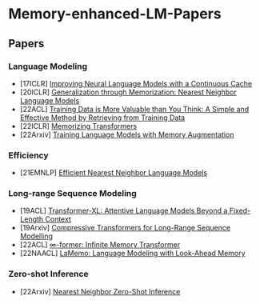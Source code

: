 # Memory-enhanced-LM-Papers

## Papers

### Language Modeling

- [17ICLR] [Improving Neural Language Models with a Continuous Cache](https://arxiv.org/abs/1612.04426)
- [20ICLR] [Generalization through Memorization: Nearest Neighbor Language Models](https://arxiv.org/abs/1911.00172)
- [22ACL] [Training Data is More Valuable than You Think: A Simple and Effective Method by Retrieving from Training Data](https://arxiv.org/abs/2203.08773)
- [22ICLR] [Memorizing Transformers](https://arxiv.org/abs/2203.08913)
- [22Arxiv] [Training Language Models with Memory Augmentation](https://arxiv.org/abs/2205.12674)

### Efficiency

- [21EMNLP] [Efficient Nearest Neighbor Language Models](https://arxiv.org/abs/2109.04212)

### Long-range  Sequence Modeling

- [19ACL] [Transformer-XL: Attentive Language Models Beyond a Fixed-Length Context](https://arxiv.org/abs/1901.02860)
- [19Arxiv] [Compressive Transformers for Long-Range Sequence Modelling](https://arxiv.org/abs/1911.05507)
- [22ACL] [$\infty$-former: Infinite Memory Transformer](https://arxiv.org/abs/2109.00301)
- [22NAACL] [LaMemo: Language Modeling with Look-Ahead Memory](https://arxiv.org/abs/2204.07341)

### Zero-shot Inference

- [22Arxiv] [Nearest Neighbor Zero-Shot Inference](https://arxiv.org/abs/2205.13792)

